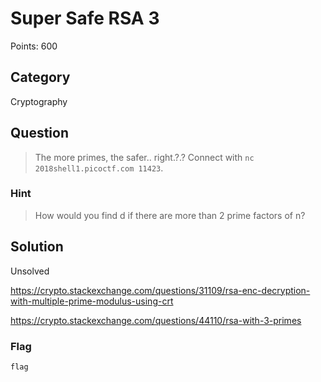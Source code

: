 # Super Safe RSA 3 
Points: 600

## Category
Cryptography

## Question
>The more primes, the safer.. right.?.? Connect with `nc 2018shell1.picoctf.com 11423`. 

### Hint
>How would you find d if there are more than 2 prime factors of n?

## Solution
Unsolved

https://crypto.stackexchange.com/questions/31109/rsa-enc-decryption-with-multiple-prime-modulus-using-crt

https://crypto.stackexchange.com/questions/44110/rsa-with-3-primes

### Flag
`flag`
